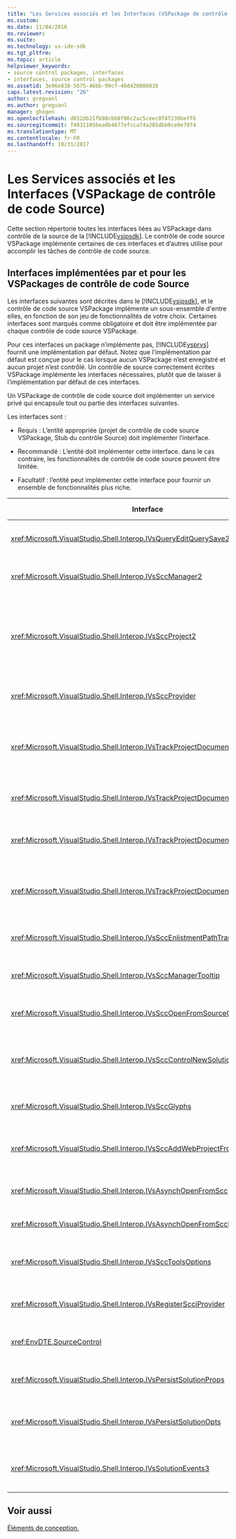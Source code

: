 ```yaml
---
title: "Les Services associés et les Interfaces (VSPackage de contrôle de code Source) | Documents Microsoft"
ms.custom: 
ms.date: 11/04/2016
ms.reviewer: 
ms.suite: 
ms.technology: vs-ide-sdk
ms.tgt_pltfrm: 
ms.topic: article
helpviewer_keywords:
- source control packages, interfaces
- interfaces, source control packages
ms.assetid: 3e96e838-5675-46bb-99cf-40d420086038
caps.latest.revision: "26"
author: gregvanl
ms.author: gregvanl
manager: ghogen
ms.openlocfilehash: d652db21fb98cbb0f06c2ac5ceec0f8f239beff6
ms.sourcegitcommit: f40311056ea0b4677efcca74a285dbb0ce0e7974
ms.translationtype: MT
ms.contentlocale: fr-FR
ms.lasthandoff: 10/31/2017
---
```

# <a name="related-services-and-interfaces-source-control-vspackage"></a>Les Services associés et les Interfaces (VSPackage de contrôle de code Source)
Cette section répertorie toutes les interfaces liées au VSPackage dans contrôle de la source de la [!INCLUDE[vsipsdk](../../extensibility/includes/vsipsdk_md.md)]. Le contrôle de code source VSPackage implémente certaines de ces interfaces et d’autres utilise pour accomplir les tâches de contrôle de code source.  
  
## <a name="interfaces-implemented-by-and-for-source-control-vspackages"></a>Interfaces implémentées par et pour les VSPackages de contrôle de code Source  
 Les interfaces suivantes sont décrites dans le [!INCLUDE[vsipsdk](../../extensibility/includes/vsipsdk_md.md)], et le contrôle de code source VSPackage implémente un sous-ensemble d'entre elles, en fonction de son jeu de fonctionnalités de votre choix. Certaines interfaces sont marqués comme obligatoire et doit être implémentée par chaque contrôle de code source VSPackage.  
  
 Pour ces interfaces un package n’implémente pas, [!INCLUDE[vsprvs](../../code-quality/includes/vsprvs_md.md)] fournit une implémentation par défaut. Notez que l’implémentation par défaut est conçue pour le cas lorsque aucun VSPackage n’est enregistré et aucun projet n’est contrôlé. Un contrôle de source correctement écrites VSPackage implémente les interfaces nécessaires, plutôt que de laisser à l’implémentation par défaut de ces interfaces.  
  
 Un VSPackage de contrôle de code source doit implémenter un service privé qui encapsule tout ou partie des interfaces suivantes.  
  
 Les interfaces sont :  
  
-   Requis : L’entité appropriée (projet de contrôle de code source VSPackage, Stub du contrôle Source) doit implémenter l’interface.  
  
-   Recommandé : L’entité doit implémenter cette interface. dans le cas contraire, les fonctionnalités de contrôle de code source peuvent être limitée.  
  
-   Facultatif : l’entité peut implémenter cette interface pour fournir un ensemble de fonctionnalités plus riche.  
  
|Interface|Objectif|Implémenté par|Mettre en œuvre ?|  
|---------------|-------------|--------------------|----------------|  
|<xref:Microsoft.VisualStudio.Shell.Interop.IVsQueryEditQuerySave2>|Éditeurs d’appeler cette interface avant de modifier ou de l’enregistrement d’un fichier. Le contrôle de code source VSPackage peut extraire le fichier ou refuser l’opération si l’extraction échoue.|Contrôle de code source VSPackage|Recommandé|  
|<xref:Microsoft.VisualStudio.Shell.Interop.IVsSccManager2>|Cette interface fournit des fonctionnalités de contrôle de source de base pour les projets, comme l’inscription et la désinscription des projets avec contrôle de code source et la prise en charge pour les glyphes de contrôle de source de base.|Contrôle de code source VSPackage|Obligatoire|  
|<xref:Microsoft.VisualStudio.Shell.Interop.IVsSccProject2>|Cette interface est obtenue à partir de la <xref:Microsoft.VisualStudio.Shell.Interop.IVsHierarchy> à l’aide de la <xref:System.Runtime.InteropServices.Marshal.QueryInterface%2A> (fonction), ou simplement effectuer un cast de l’objet implémentant `IVsHierarchy` à `IVsSccProject2`. Il est utilisé pour obtenir les fichiers sous contrôle de code source dans un projet ou pour informer le projet de l’état actuel du contrôle source ou l’emplacement.|Projet|Obligatoire|  
|<xref:Microsoft.VisualStudio.Shell.Interop.IVsSccProvider>|Le module d’intégration utilise cette interface pour définir le VSPackage actif actuels.|Contrôle de code source VSPackage|Obligatoire|  
|<xref:Microsoft.VisualStudio.Shell.Interop.IVsTrackProjectDocuments2>|Cette interface est basée sur un modèle d’abonnement. Un VSPackage peut signaler qu’il souhaite recevoir des événements de document et d’être avertie par le shell sur les événements qui sont sur le point de se produire. Il est implémenté et géré par [!INCLUDE[vsprvs](../../code-quality/includes/vsprvs_md.md)], qui à son tour transmet les événements implémentant le `IVsTrackProjectDocumentsEvents2` pour le VSPackage.|Stub de contrôle de code source|Obligatoire|  
|<xref:Microsoft.VisualStudio.Shell.Interop.IVsTrackProjectDocuments3>|Cette interface fournit le traitement par lots, les opérations de synchronisée en lecture/écriture et avancée `OnQueryAddFiles` (méthode).|Stub de contrôle de code source|Obligatoire|  
|<xref:Microsoft.VisualStudio.Shell.Interop.IVsTrackProjectDocumentsEvents2>|**L’Explorateur de solutions** et projets appellent cette interface lorsque de nouveaux fichiers sont ajoutés aux projets, ou lorsque les fichiers et dossiers sont renommés ou supprimés à partir de projets. Le contrôle de code source VSPackage peut extraire le fichier projet ou annuler l’opération.|Contrôle de code source VSPackage|Recommandé|  
|<xref:Microsoft.VisualStudio.Shell.Interop.IVsTrackProjectDocumentsEvents3>|**L’Explorateur de solutions** et projets appellent cette interface en réponse aux appels effectués vers les méthodes de l’interface IVstrackProjectDocuments3. Le contrôle de code source VSPackage peut effectuer le suivi des opérations par lots, synchronisées opérations de lecture/écriture et travailler avec un plus avancées `OnQueryAddFiles` (méthode).|Contrôle de code source VSPackage|Recommandé|  
|<xref:Microsoft.VisualStudio.Shell.Interop.IVsSccEnlistmentPathTranslation>|Cette interface fournit la prise en charge de gestion de l’inscription pour les projets Web.|Contrôle de code source VSPackage|Recommandé|  
|<xref:Microsoft.VisualStudio.Shell.Interop.IVsSccManagerTooltip>|Cette interface est utilisée pour récupérer des info-bulles pour les fichiers sous contrôle de code source dans les projets.|Contrôle de code source VSPackage|Facultatif|  
|<xref:Microsoft.VisualStudio.Shell.Interop.IVsSccOpenFromSourceControl>|Cette interface fournit des extensions de prise en charge.|Contrôle de code source VSPackage|Facultatif|  
|<xref:Microsoft.VisualStudio.Shell.Interop.IVsSccControlNewSolution>|Le VSPackage utilise cette interface pour intégrer une extension de l’espace de noms dans le **nouveau**, **ouvrir**, ou **enregistrer** boîtes de dialogue. Par conséquent, les projets peuvent être automatiquement ajoutés au contrôle de code source lors de la création ou ajoutés au contrôle de code source lorsqu’une sauvegarde l’opération est en vigueur.|Contrôle de code source VSPackage|Facultatif|  
|<xref:Microsoft.VisualStudio.Shell.Interop.IVsSccGlyphs>|Le VSPackage utilise cette interface pour définir des glyphes supplémentaires comme des glyphes de contrôle de source pour les nœuds de **l’Explorateur de solutions**.|Contrôle de code source VSPackage|Facultatif|  
|<xref:Microsoft.VisualStudio.Shell.Interop.IVsSccAddWebProjectFromSourceControl>|Le **ajouter** boîte de dialogue pour les projets Web utilise cette interface. Il fournit des méthodes pour la navigation d’un emplacement de contrôle de code source et de l’ouverture d’un projet Web ajouté précédemment dans le référentiel de contrôle de code source à cet emplacement.|Contrôle de code source VSPackage|Recommandé|  
|<xref:Microsoft.VisualStudio.Shell.Interop.IVsAsynchOpenFromScc>|Cette interface prend en charge pour le chargement asynchrone (en arrière-plan) des projets à partir du contrôle de code source.|Contrôle de code source VSPackage|Facultatif|  
|<xref:Microsoft.VisualStudio.Shell.Interop.IVsAsynchOpenFromSccProjectEvents>|Cette interface permet aux projets de surveiller la progression du chargement asynchrone initiée par <xref:Microsoft.VisualStudio.Shell.Interop.IVsAsynchOpenFromScc>.|Projet|Facultatif|  
|<xref:Microsoft.VisualStudio.Shell.Interop.IVsSccToolsOptions>|Cette interface permet à l’IDE interroger le VSPackage du contrôle source active. L’IDE interroge la valeur de paramètres de contrôle de source qui ont une signification même lorsqu’il n’existe aucun contrôle source active que VSPackage inscrit. Cette interface est implémentée et gérée par [!INCLUDE[vsprvs](../../code-quality/includes/vsprvs_md.md)].|Stub de contrôle de code source|Obligatoire|  
|<xref:Microsoft.VisualStudio.Shell.Interop.IVsRegisterScciProvider>|Cette interface est utilisée lors de l’inscription du contrôle de code source VSPackage.|Stub de contrôle de code source|Obligatoire|  
|<xref:EnvDTE.SourceControl>|Cette interface est utilisée dans automation. Par conséquent, il expose uniquement les fonctions qui peuvent être exécutées sans afficher d’interface utilisateur.|Contrôle de code source VSPackage|Facultatif|  
|<xref:Microsoft.VisualStudio.Shell.Interop.IVsPersistSolutionProps>|Cette interface est utilisée pour enregistrer des paramètres de contrôle de la source dans le fichier solution (.sln). Les paramètres incluent l’emplacement du contrôle de code source et les indicateurs d’état de contrôle de code source.|Contrôle de code source VSPackage|Recommandé|  
|<xref:Microsoft.VisualStudio.Shell.Interop.IVsPersistSolutionOpts>|Cette interface est utilisée pour enregistrer les paramètres de contrôle de code source dans le fichier d’options (.suo) de solution. Cela peut inclure des paramètres de contrôle de source de spécifiques à l’utilisateur comme emplacement de l’inscription de l’utilisateur actuel.|Contrôle de code source VSPackage|Recommandé|  
|<xref:Microsoft.VisualStudio.Shell.Interop.IVsSolutionEvents3>|Cette interface est utilisée pour contrôler des événements afin d’effectuer des opérations telles que l’archivage des fichiers projet avant de fermer les solutions, ou l’obtention de nouveaux fichiers à partir du contrôle de code source lors de l’ouverture d’un projet.|Contrôle de code source VSPackage|Recommandé|  
  
## <a name="see-also"></a>Voir aussi  
 [Éléments de conception.](../../extensibility/internals/source-control-vspackage-design-elements.md)